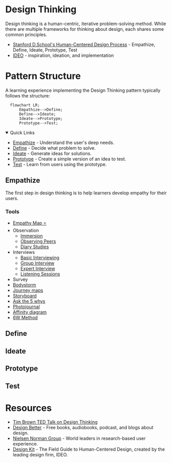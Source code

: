 # Design Thinking
Design thinking is a human-centric, iterative problem-solving method. While there are multiple frameworks for thinking about design, each shares some common principles. 

- [Stanford D.School's Human-Centered Design Process](https://dschool.stanford.edu) - Empathize, Define, Ideate, Prototype, Test
- [IDEO](https://www.ideou.com/blogs/inspiration/what-is-design-thinking) - inspiration, ideation, and implementation

# Pattern Structure

A learning experience implementing the Design Thinking pattern typically follows the structure:

```mermaid
  flowchart LR;
      Empathize-->Define;
      Define-->Ideate;
      Ideate-->Prototype;
      Prototype-->Test;
```

<details open="open">
<summary>Quick Links</summary>

- [Empathize](#empathize) - Understand the user's deep needs.
- [Define](#define) - Decide what problem to solve.
- [Ideate](#ideate) - Generate ideas for solutions.
- [Prototype](#prototype) - Create a simple version of an idea to test.
- [Test](#test) - Learn from users using the prototype.

</details>

## Empathize
The first step in design thinking is to help learners develop empathy for their users.

### Tools
- [Empathy Map ⭐](../../activities/EmpathyMap.md)
- Observation
  - [Immersion](../../activities/Immersion.md)
  - [Observing Peers](../../activities/ObservingPeers.md)
  - [Diary Studies](../../activities/DiaryStudies.md)
- Interviews
  - [Basic Interviewing](../../activities/BasicInterviewing.md)
  - [Group Interview](../../activities/GroupInterviews.md)
  - [Expert Interview](../../activities/ExpertInterviews.md)
  - [Listening Sessions](../../activities/ListeningSessions.md)
- Survey
- [Bodystorm](../../activities/Bodystorm.md)
- [Journey maps](../../activities/JourneyMap.md)
- [Storyboard](../../activities/Storyboard.md)
- [Ask the 5 whys](../../activities/FiveWhys.md)
- [Photojournal](../../activities/Photojournal.md)
- [Affinity diagram](../../activities/AffinityDiagram.md)
- [6W Method](../../activities/6WMethod.md)

## Define

## Ideate

## Prototype

## Test

# Resources 
- [Tim Brown TED Talk on Design Thinking](https://www.ted.com/talks/tim_brown_designers_think_big)
- [Design Better](https://www.designbetter.co/) - Free books, audiobooks, podcast, and blogs about design.
- [Nielsen Norman Group](https://www.nngroup.com/reports) - World leaders in research-based user experience. 
- [Design Kit](https://www.designkit.org) - The Field Guide to Human-Centered Design, created by the leading design firm, IDEO.